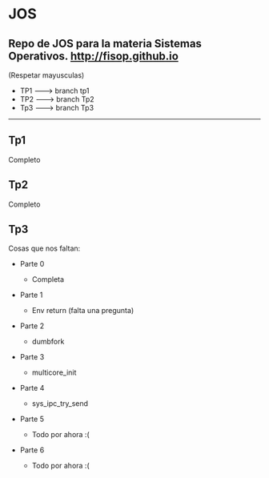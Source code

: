 # JOS
Repo de JOS para la materia Sistemas Operativos.
http://fisop.github.io
--------
(Respetar mayusculas)

- TP1 ---> branch tp1
- TP2 ---> branch Tp2 
- Tp3 ---> branch Tp3

--------
## Tp1

Completo

## Tp2

Completo

## Tp3

Cosas que nos faltan:

- Parte 0
  - Completa

- Parte 1
  - Env return (falta una pregunta)
 
- Parte 2
  - dumbfork
  
- Parte 3
  - multicore_init
  
- Parte 4
  - sys_ipc_try_send
  
- Parte 5
  - Todo por ahora :(
  
- Parte 6
  - Todo por ahora :(
